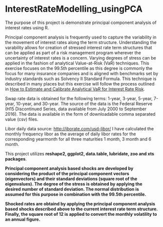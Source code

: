 # InterestRateModelling_usingPCA
The purpose of this project is demonstrate principal component analysis of interest rates using R. 

Principal component analysis is frequently used to capture the variability in the movement of interest rates along the term structure. Understanding the varability allows for creation of stressed interest rate term structures that can be applied as part of a risk management program wherever the uncertainty of interest rates is a concern. Varying degrees of stress can be applied in the fashion of analytical Value-at-Risk (VaR) techniques. This exercise focuses on the 99.5th percentile as this degree is commonly the focus for many insurance companies and is aligned with benchmarks set by industry standards such as Solvency II Standard Formula. This technique is described in many places but this exercise will follow the process outlined in [How to Estimate and Calibrate Analytical VaR for Interest Rate Risk](https://hugepdf.com/queue/how-to-estimate-and-calibrate-analytical-var-for-interest-rate-risk_pdf?queue_id=-1).

Swap rate data is obtained for the following terms: 1-year, 3-year, 5-year, 7-year, 10-year, and 30-year. The source of the data is the Federal Reserve (H15 Discontinued Series, data available from July 2000 to September 2016). The data is available in the form of downloadable comma separated value (csv) files.

Libor daily data source: http://iborate.com/usd-libor/
I have calculated the monthly frequency libor as the average of daily libor rates for the corresponding yearmonth for all three maturities 1 month, 3 month and 6 month.

This project utilizes **reshape2, ggplot2, data.table, lubridate, zoo and xts packages**. 

**Principal component analysis based shocks are developed by considering the product of the principal component vectors (eigenvectors) and their standard deviations (square root of the eigenvalues). The degree of the stress is obtained by applying the desired number of standard deviation. The normal distribution is assumed for this purpose in combination with the 99.5th percentile.**

**Shocked rates are obtaind by applying the principal component analysis based shocks described above to the current interest rate term structure. Finally, the square root of 12 is applied to convert the monthly volatility to an annual figure.**

